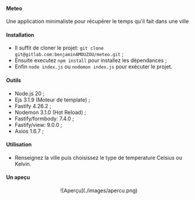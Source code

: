#### Meteo
Une application minimaliste pour récupérer le temps qu'il fait dans une ville

#### Installation
- Il suffit de cloner le projet: `git clone git@gitlab.com:benjaminAMOUZOU/meteo.git` ;
- Ensuite executez `npm install` pour installez les dépendances ;
- Enfin `node index.js` ou `nodemon index.js` pour exécuter le projet.

#### Outils
- Node.js 20 ;
- Ejs 3.1.9 (Moteur de template) ;
- Fastify 4.26.2 ;
- Nodemon 3.1.0 (Hot Reload) ;
- Fastify/formbody: 7.4.0 ;
- Fastify/view: 9.0.0 ;
- Axios 1.6.7 ;

#### Utilisation
- Renseignez la ville puis choisissez le type de temperature Celsius ou Kelvin.

#### Un apeçu
<div align="center">
![Aperçu](./images/apercu.png)
</div>
